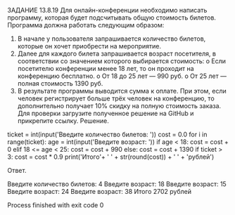 ЗАДАНИЕ 13.8.19
Для онлайн-конференции необходимо написать программу, которая будет подсчитывать общую стоимость билетов. Программа должна работать следующим образом:
1. В начале у пользователя запрашивается количество билетов, которые он хочет приобрести на мероприятие.
2. Далее для каждого билета запрашивается возраст посетителя, в соответствии со значением которого выбирается стоимость:
o	Если посетителю конференции менее 18 лет, то он проходит на конференцию бесплатно.
o	От 18 до 25 лет — 990 руб.
o	От 25 лет — полная стоимость 1390 руб.
3. В результате программы выводится сумма к оплате. При этом, если человек регистрирует больше трёх человек на конференцию, то дополнительно получает 10% скидку на полную стоимость заказа.
Для проверки загрузите полученное решение на GitHub и прикрепите ссылку.
Решение.

ticket = int(input('Введите количество билетов: '))
cost = 0.0
for i in range(ticket):
    age = int(input('Введите возраст: '))
    if age < 18:
        cost = cost + 0
    elif 18 <= age < 25:
        cost = cost + 990
    else: cost = cost + 1390
    if ticket > 3:
        cost = cost * 0.9
print('Итого'+ ' ' + str(round(cost)) + ' ' + 'рублей')

Ответ.

Введите количество билетов: 4
Введите возраст: 18
Введите возраст: 15
Введите возраст: 24
Введите возраст: 38
Итого 2702 рублей

Process finished with exit code 0
